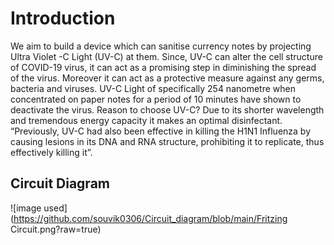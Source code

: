 # Introduction
We aim to build a device which can sanitise currency notes by projecting Ultra Violet -C Light (UV-C) at them. Since, UV-C can alter the cell structure of COVID-19 virus, it can act as a promising step in diminishing the spread of the virus. Moreover it can act as a protective measure against any germs, bacteria and viruses.
UV-C Light of specifically 254 nanometre when concentrated on paper notes for a period of 10 minutes have shown to deactivate the virus. 
Reason to choose UV-C? Due to its shorter wavelength and tremendous energy capacity it makes an optimal disinfectant. “Previously, UV-C had also been effective in killing the H1N1 Influenza by causing lesions in its DNA and RNA structure, prohibiting it to replicate, thus effectively killing it”. 

## Circuit Diagram 
![image used](https://github.com/souvik0306/Circuit_diagram/blob/main/Fritzing Circuit.png?raw=true)
